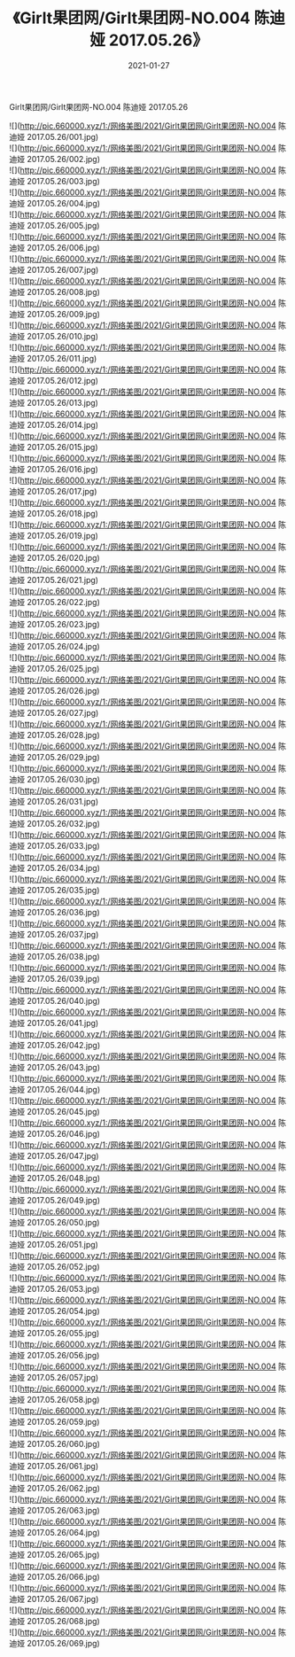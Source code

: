 ﻿---
layout: post
title:  《Girlt果团网/Girlt果团网-NO.004 陈迪娅 2017.05.26》
date:   2021-01-27
img: http://pic.660000.xyz/1:/网络美图/2021/Girlt果团网/Girlt果团网-NO.004 陈迪娅 2017.05.26/000.jpg
categories: [美女, 清纯, 唯美]
---

Girlt果团网/Girlt果团网-NO.004 陈迪娅 2017.05.26

 ![](http://pic.660000.xyz/1:/网络美图/2021/Girlt果团网/Girlt果团网-NO.004 陈迪娅 2017.05.26/001.jpg) <br>![](http://pic.660000.xyz/1:/网络美图/2021/Girlt果团网/Girlt果团网-NO.004 陈迪娅 2017.05.26/002.jpg) <br>![](http://pic.660000.xyz/1:/网络美图/2021/Girlt果团网/Girlt果团网-NO.004 陈迪娅 2017.05.26/003.jpg) <br>![](http://pic.660000.xyz/1:/网络美图/2021/Girlt果团网/Girlt果团网-NO.004 陈迪娅 2017.05.26/004.jpg) <br>![](http://pic.660000.xyz/1:/网络美图/2021/Girlt果团网/Girlt果团网-NO.004 陈迪娅 2017.05.26/005.jpg) <br>![](http://pic.660000.xyz/1:/网络美图/2021/Girlt果团网/Girlt果团网-NO.004 陈迪娅 2017.05.26/006.jpg) <br>![](http://pic.660000.xyz/1:/网络美图/2021/Girlt果团网/Girlt果团网-NO.004 陈迪娅 2017.05.26/007.jpg) <br>![](http://pic.660000.xyz/1:/网络美图/2021/Girlt果团网/Girlt果团网-NO.004 陈迪娅 2017.05.26/008.jpg) <br>![](http://pic.660000.xyz/1:/网络美图/2021/Girlt果团网/Girlt果团网-NO.004 陈迪娅 2017.05.26/009.jpg) <br>![](http://pic.660000.xyz/1:/网络美图/2021/Girlt果团网/Girlt果团网-NO.004 陈迪娅 2017.05.26/010.jpg) <br>![](http://pic.660000.xyz/1:/网络美图/2021/Girlt果团网/Girlt果团网-NO.004 陈迪娅 2017.05.26/011.jpg) <br>![](http://pic.660000.xyz/1:/网络美图/2021/Girlt果团网/Girlt果团网-NO.004 陈迪娅 2017.05.26/012.jpg) <br>![](http://pic.660000.xyz/1:/网络美图/2021/Girlt果团网/Girlt果团网-NO.004 陈迪娅 2017.05.26/013.jpg) <br>![](http://pic.660000.xyz/1:/网络美图/2021/Girlt果团网/Girlt果团网-NO.004 陈迪娅 2017.05.26/014.jpg) <br>![](http://pic.660000.xyz/1:/网络美图/2021/Girlt果团网/Girlt果团网-NO.004 陈迪娅 2017.05.26/015.jpg) <br>![](http://pic.660000.xyz/1:/网络美图/2021/Girlt果团网/Girlt果团网-NO.004 陈迪娅 2017.05.26/016.jpg) <br>![](http://pic.660000.xyz/1:/网络美图/2021/Girlt果团网/Girlt果团网-NO.004 陈迪娅 2017.05.26/017.jpg) <br>![](http://pic.660000.xyz/1:/网络美图/2021/Girlt果团网/Girlt果团网-NO.004 陈迪娅 2017.05.26/018.jpg) <br>![](http://pic.660000.xyz/1:/网络美图/2021/Girlt果团网/Girlt果团网-NO.004 陈迪娅 2017.05.26/019.jpg) <br>![](http://pic.660000.xyz/1:/网络美图/2021/Girlt果团网/Girlt果团网-NO.004 陈迪娅 2017.05.26/020.jpg) <br>![](http://pic.660000.xyz/1:/网络美图/2021/Girlt果团网/Girlt果团网-NO.004 陈迪娅 2017.05.26/021.jpg) <br>![](http://pic.660000.xyz/1:/网络美图/2021/Girlt果团网/Girlt果团网-NO.004 陈迪娅 2017.05.26/022.jpg) <br>![](http://pic.660000.xyz/1:/网络美图/2021/Girlt果团网/Girlt果团网-NO.004 陈迪娅 2017.05.26/023.jpg) <br>![](http://pic.660000.xyz/1:/网络美图/2021/Girlt果团网/Girlt果团网-NO.004 陈迪娅 2017.05.26/024.jpg) <br>![](http://pic.660000.xyz/1:/网络美图/2021/Girlt果团网/Girlt果团网-NO.004 陈迪娅 2017.05.26/025.jpg) <br>![](http://pic.660000.xyz/1:/网络美图/2021/Girlt果团网/Girlt果团网-NO.004 陈迪娅 2017.05.26/026.jpg) <br>![](http://pic.660000.xyz/1:/网络美图/2021/Girlt果团网/Girlt果团网-NO.004 陈迪娅 2017.05.26/027.jpg) <br>![](http://pic.660000.xyz/1:/网络美图/2021/Girlt果团网/Girlt果团网-NO.004 陈迪娅 2017.05.26/028.jpg) <br>![](http://pic.660000.xyz/1:/网络美图/2021/Girlt果团网/Girlt果团网-NO.004 陈迪娅 2017.05.26/029.jpg) <br>![](http://pic.660000.xyz/1:/网络美图/2021/Girlt果团网/Girlt果团网-NO.004 陈迪娅 2017.05.26/030.jpg) <br>![](http://pic.660000.xyz/1:/网络美图/2021/Girlt果团网/Girlt果团网-NO.004 陈迪娅 2017.05.26/031.jpg) <br>![](http://pic.660000.xyz/1:/网络美图/2021/Girlt果团网/Girlt果团网-NO.004 陈迪娅 2017.05.26/032.jpg) <br>![](http://pic.660000.xyz/1:/网络美图/2021/Girlt果团网/Girlt果团网-NO.004 陈迪娅 2017.05.26/033.jpg) <br>![](http://pic.660000.xyz/1:/网络美图/2021/Girlt果团网/Girlt果团网-NO.004 陈迪娅 2017.05.26/034.jpg) <br>![](http://pic.660000.xyz/1:/网络美图/2021/Girlt果团网/Girlt果团网-NO.004 陈迪娅 2017.05.26/035.jpg) <br>![](http://pic.660000.xyz/1:/网络美图/2021/Girlt果团网/Girlt果团网-NO.004 陈迪娅 2017.05.26/036.jpg) <br>![](http://pic.660000.xyz/1:/网络美图/2021/Girlt果团网/Girlt果团网-NO.004 陈迪娅 2017.05.26/037.jpg) <br>![](http://pic.660000.xyz/1:/网络美图/2021/Girlt果团网/Girlt果团网-NO.004 陈迪娅 2017.05.26/038.jpg) <br>![](http://pic.660000.xyz/1:/网络美图/2021/Girlt果团网/Girlt果团网-NO.004 陈迪娅 2017.05.26/039.jpg) <br>![](http://pic.660000.xyz/1:/网络美图/2021/Girlt果团网/Girlt果团网-NO.004 陈迪娅 2017.05.26/040.jpg) <br>![](http://pic.660000.xyz/1:/网络美图/2021/Girlt果团网/Girlt果团网-NO.004 陈迪娅 2017.05.26/041.jpg) <br>![](http://pic.660000.xyz/1:/网络美图/2021/Girlt果团网/Girlt果团网-NO.004 陈迪娅 2017.05.26/042.jpg) <br>![](http://pic.660000.xyz/1:/网络美图/2021/Girlt果团网/Girlt果团网-NO.004 陈迪娅 2017.05.26/043.jpg) <br>![](http://pic.660000.xyz/1:/网络美图/2021/Girlt果团网/Girlt果团网-NO.004 陈迪娅 2017.05.26/044.jpg) <br>![](http://pic.660000.xyz/1:/网络美图/2021/Girlt果团网/Girlt果团网-NO.004 陈迪娅 2017.05.26/045.jpg) <br>![](http://pic.660000.xyz/1:/网络美图/2021/Girlt果团网/Girlt果团网-NO.004 陈迪娅 2017.05.26/046.jpg) <br>![](http://pic.660000.xyz/1:/网络美图/2021/Girlt果团网/Girlt果团网-NO.004 陈迪娅 2017.05.26/047.jpg) <br>![](http://pic.660000.xyz/1:/网络美图/2021/Girlt果团网/Girlt果团网-NO.004 陈迪娅 2017.05.26/048.jpg) <br>![](http://pic.660000.xyz/1:/网络美图/2021/Girlt果团网/Girlt果团网-NO.004 陈迪娅 2017.05.26/049.jpg) <br>![](http://pic.660000.xyz/1:/网络美图/2021/Girlt果团网/Girlt果团网-NO.004 陈迪娅 2017.05.26/050.jpg) <br>![](http://pic.660000.xyz/1:/网络美图/2021/Girlt果团网/Girlt果团网-NO.004 陈迪娅 2017.05.26/051.jpg) <br>![](http://pic.660000.xyz/1:/网络美图/2021/Girlt果团网/Girlt果团网-NO.004 陈迪娅 2017.05.26/052.jpg) <br>![](http://pic.660000.xyz/1:/网络美图/2021/Girlt果团网/Girlt果团网-NO.004 陈迪娅 2017.05.26/053.jpg) <br>![](http://pic.660000.xyz/1:/网络美图/2021/Girlt果团网/Girlt果团网-NO.004 陈迪娅 2017.05.26/054.jpg) <br>![](http://pic.660000.xyz/1:/网络美图/2021/Girlt果团网/Girlt果团网-NO.004 陈迪娅 2017.05.26/055.jpg) <br>![](http://pic.660000.xyz/1:/网络美图/2021/Girlt果团网/Girlt果团网-NO.004 陈迪娅 2017.05.26/056.jpg) <br>![](http://pic.660000.xyz/1:/网络美图/2021/Girlt果团网/Girlt果团网-NO.004 陈迪娅 2017.05.26/057.jpg) <br>![](http://pic.660000.xyz/1:/网络美图/2021/Girlt果团网/Girlt果团网-NO.004 陈迪娅 2017.05.26/058.jpg) <br>![](http://pic.660000.xyz/1:/网络美图/2021/Girlt果团网/Girlt果团网-NO.004 陈迪娅 2017.05.26/059.jpg) <br>![](http://pic.660000.xyz/1:/网络美图/2021/Girlt果团网/Girlt果团网-NO.004 陈迪娅 2017.05.26/060.jpg) <br>![](http://pic.660000.xyz/1:/网络美图/2021/Girlt果团网/Girlt果团网-NO.004 陈迪娅 2017.05.26/061.jpg) <br>![](http://pic.660000.xyz/1:/网络美图/2021/Girlt果团网/Girlt果团网-NO.004 陈迪娅 2017.05.26/062.jpg) <br>![](http://pic.660000.xyz/1:/网络美图/2021/Girlt果团网/Girlt果团网-NO.004 陈迪娅 2017.05.26/063.jpg) <br>![](http://pic.660000.xyz/1:/网络美图/2021/Girlt果团网/Girlt果团网-NO.004 陈迪娅 2017.05.26/064.jpg) <br>![](http://pic.660000.xyz/1:/网络美图/2021/Girlt果团网/Girlt果团网-NO.004 陈迪娅 2017.05.26/065.jpg) <br>![](http://pic.660000.xyz/1:/网络美图/2021/Girlt果团网/Girlt果团网-NO.004 陈迪娅 2017.05.26/066.jpg) <br>![](http://pic.660000.xyz/1:/网络美图/2021/Girlt果团网/Girlt果团网-NO.004 陈迪娅 2017.05.26/067.jpg) <br>![](http://pic.660000.xyz/1:/网络美图/2021/Girlt果团网/Girlt果团网-NO.004 陈迪娅 2017.05.26/068.jpg) <br>![](http://pic.660000.xyz/1:/网络美图/2021/Girlt果团网/Girlt果团网-NO.004 陈迪娅 2017.05.26/069.jpg) <br>